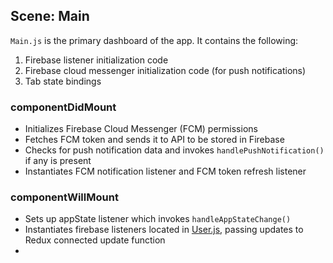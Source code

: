 ## Scene: Main
`Main.js` is the primary dashboard of the app. It contains the following:
1. Firebase listener initialization code
2. Firebase cloud messenger initialization code (for push notifications)
3. Tab state bindings

### componentDidMount
* Initializes Firebase Cloud Messenger (FCM) permissions
* Fetches FCM token and sends it to API to be stored in Firebase
* Checks for push notification data and invokes `handlePushNotification()` if any is present
* Instantiates FCM notification listener and FCM token refresh listener

### componentWillMount
* Sets up appState listener which invokes `handleAppStateChange()`
* Instantiates firebase listeners located in [User.js](../../classes/User.js), passing updates to Redux connected update function
*
